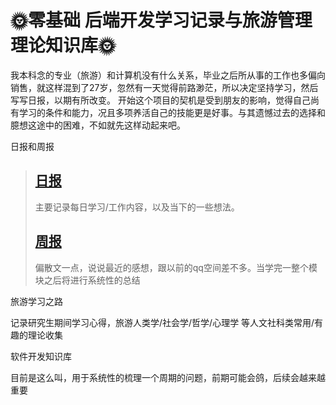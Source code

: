 # 🌞零基础 后端开发学习记录与旅游管理理论知识库🌞

我本科念的专业（旅游）和计算机没有什么关系，毕业之后所从事的工作也多偏向销售，就这样混到了27岁，忽然有一天觉得前路渺茫，所以决定坚持学习，然后写写日报，以期有所改变。
开始这个项目的契机是受到朋友的影响，觉得自己尚有学习的条件和能力，况且多项养活自己的技能更是好事。与其遗憾过去的选择和臆想这途中的困难，不如就先这样动起来吧。

日报和周报

>## [日报](Diary)
> 主要记录每日学习/工作内容，以及当下的一些想法。
>
>## [周报](Diary)
> 偏散文一点，说说最近的感想，跟以前的qq空间差不多。当学完一整个模块之后将进行系统性的总结

旅游学习之路

记录研究生期间学习心得，旅游人类学/社会学/哲学/心理学 等人文社科类常用/有趣的理论收集

软件开发知识库

目前是这么叫，用于系统性的梳理一个周期的问题，前期可能会鸽，后续会越来越重要
